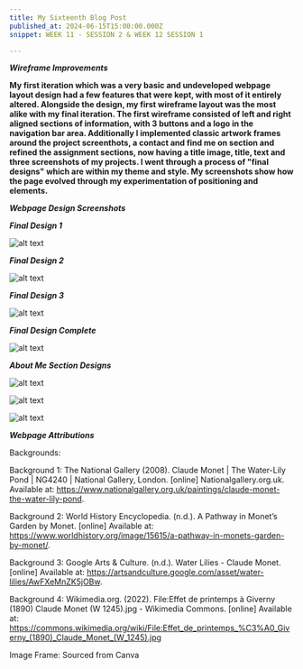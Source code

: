 ```yaml
---
title: My Sixteenth Blog Post
published_at: 2024-06-15T15:00:00.000Z
snippet: WEEK 11 - SESSION 2 & WEEK 12 SESSION 1

---
```


_**Wireframe Improvements**_

**My first iteration which was a very basic and undeveloped webpage layout design had a few features that were kept, with most of it entirely altered. Alongside the design, my first wireframe layout was the most alike with my final iteration. The first wireframe consisted of left and right aligned sections of information, with 3 buttons and a logo in the navigation bar area. Additionally I implemented classic artwork frames around the project screenthots, a contact and find me on section and refined the assignment sections, now having a title image, title, text and three screenshots of my projects. I went through a process of "final designs" which are within my theme and style. My screenshots show how the page evolved through my experimentation of positioning and elements.**

_**Webpage Design Screenshots**_

_**Final Design 1**_

![alt text](/images/finaldesign1.png)

_**Final Design 2**_

![alt text](/images/finaldesign2.png)

_**Final Design 3**_

![alt text](/images/finaldesign3.png)

_**Final Design Complete**_

![alt text](/images/finaldesigncomplete.png)

_**About Me Section Designs**_

![alt text](/images/firstaboutme.png)

![alt text](/images/secondaboutme.png)

![alt text](/images/finalaboutme.png)




_**Webpage Attributions**_

Backgrounds:

Background 1: The National Gallery (2008). Claude Monet | The Water-Lily Pond | NG4240 | National Gallery, London. [online] Nationalgallery.org.uk. Available at: https://www.nationalgallery.org.uk/paintings/claude-monet-the-water-lily-pond.

Background 2: World History Encyclopedia. (n.d.). A Pathway in Monet’s Garden by Monet. [online] Available at: https://www.worldhistory.org/image/15615/a-pathway-in-monets-garden-by-monet/.

Background 3: Google Arts & Culture. (n.d.). Water Lilies - Claude Monet. [online] Available at: https://artsandculture.google.com/asset/water-lilies/AwFXeMnZK5jOBw.

Background 4: 
Wikimedia.org. (2022). File:Effet de printemps à Giverny (1890) Claude Monet (W 1245).jpg - Wikimedia Commons. [online] Available at: https://commons.wikimedia.org/wiki/File:Effet_de_printemps_%C3%A0_Giverny_(1890)_Claude_Monet_(W_1245).jpg


Image Frame: 
Sourced from Canva





<!-- # This is h1

## This is h2

_underline_

**bold** -->

